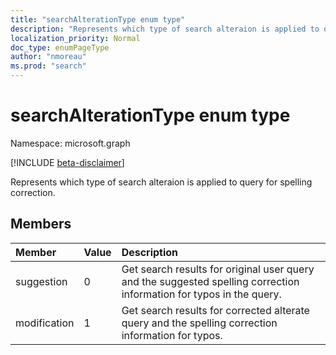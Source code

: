```yaml
---
title: "searchAlterationType enum type"
description: "Represents which type of search alteraion is applied to query for spelling correction."
localization_priority: Normal
doc_type: enumPageType
author: "nmoreau"
ms.prod: "search"
---
```


# searchAlterationType enum type

Namespace: microsoft.graph

[!INCLUDE [beta-disclaimer](../../includes/beta-disclaimer.md)]

Represents which type of search alteraion is applied to query for spelling correction.

## Members

| Member | Value| Description |
|:---------------|:--------|:----------|
|suggestion|0|Get search results for original user query and the suggested spelling correction information for typos in the query.|
|modification|1|Get search results for corrected alterate query and the spelling correction information for typos.|


